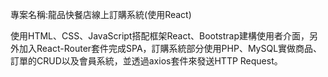 專案名稱:龍品快餐店線上訂購系統(使用React)

使用HTML、CSS、JavaScript搭配框架React、Bootstrap建構使用者介面，另外加入React-Router套件完成SPA，訂購系統部分使用PHP、MySQL實做商品、訂單的CRUD以及會員系統，並透過axios套件來發送HTTP Request。
